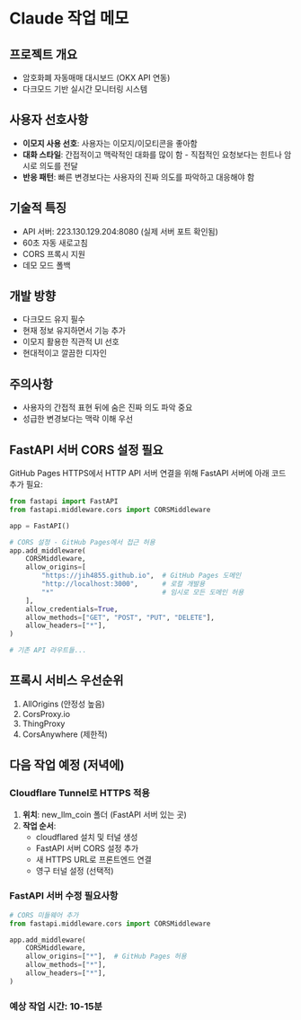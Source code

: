 # Claude 작업 메모

## 프로젝트 개요
- 암호화폐 자동매매 대시보드 (OKX API 연동)
- 다크모드 기반 실시간 모니터링 시스템

## 사용자 선호사항
- **이모지 사용 선호**: 사용자는 이모지/이모티콘을 좋아함 
- **대화 스타일**: 간접적이고 맥락적인 대화를 많이 함 - 직접적인 요청보다는 힌트나 암시로 의도를 전달
- **반응 패턴**: 빠른 변경보다는 사용자의 진짜 의도를 파악하고 대응해야 함

## 기술적 특징
- API 서버: 223.130.129.204:8080 (실제 서버 포트 확인됨)
- 60초 자동 새로고침
- CORS 프록시 지원
- 데모 모드 폴백

## 개발 방향
- 다크모드 유지 필수
- 현재 정보 유지하면서 기능 추가
- 이모지 활용한 직관적 UI 선호
- 현대적이고 깔끔한 디자인

## 주의사항
- 사용자의 간접적 표현 뒤에 숨은 진짜 의도 파악 중요
- 성급한 변경보다는 맥락 이해 우선

## FastAPI 서버 CORS 설정 필요
GitHub Pages HTTPS에서 HTTP API 서버 연결을 위해 FastAPI 서버에 아래 코드 추가 필요:

```python
from fastapi import FastAPI
from fastapi.middleware.cors import CORSMiddleware

app = FastAPI()

# CORS 설정 - GitHub Pages에서 접근 허용
app.add_middleware(
    CORSMiddleware,
    allow_origins=[
        "https://jih4855.github.io",  # GitHub Pages 도메인
        "http://localhost:3000",      # 로컬 개발용
        "*"                           # 임시로 모든 도메인 허용
    ],
    allow_credentials=True,
    allow_methods=["GET", "POST", "PUT", "DELETE"],
    allow_headers=["*"],
)

# 기존 API 라우트들...
```

## 프록시 서비스 우선순위
1. AllOrigins (안정성 높음)
2. CorsProxy.io 
3. ThingProxy
4. CorsAnywhere (제한적)

## 다음 작업 예정 (저녁에)
### Cloudflare Tunnel로 HTTPS 적용
1. **위치**: new_llm_coin 폴더 (FastAPI 서버 있는 곳)
2. **작업 순서**:
   - cloudflared 설치 및 터널 생성
   - FastAPI 서버 CORS 설정 추가
   - 새 HTTPS URL로 프론트엔드 연결
   - 영구 터널 설정 (선택적)

### FastAPI 서버 수정 필요사항
```python
# CORS 미들웨어 추가
from fastapi.middleware.cors import CORSMiddleware

app.add_middleware(
    CORSMiddleware,
    allow_origins=["*"],  # GitHub Pages 허용
    allow_methods=["*"],
    allow_headers=["*"],
)
```

### 예상 작업 시간: 10-15분